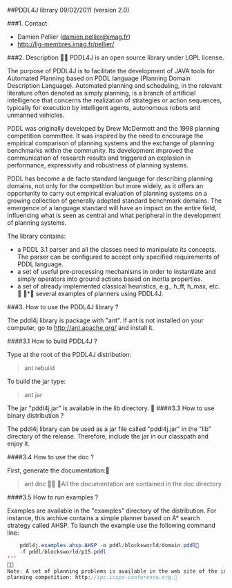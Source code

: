 ##PDDL4J library
09/02/2011 (version 2.0)

###1. Contact

- Damien Pellier (damien.pellier@imag.fr)
- http://lig-membres.imag.fr/pellier/

###2. Description

PDDL4J is an open source library under LGPL license.
 
The purpose of PDDL4J is to facilitate the development of JAVA tools for 
Automated Planning based on PDDL language (Planning Domain Description 
Language). Automated planning and scheduling, in the relevant literature often 
denoted as simply planning, is a branch of artificial intelligence that concerns
 the realization of strategies or action sequences, typically for execution by 
intelligent agents, autonomous robots and unmanned vehicles. 

PDDL was originally developed by Drew McDermott and the 1998 planning competition
committee. It was inspired by the need to encourage the empirical comparison of 
planning systems and the exchange of planning benchmarks within the community. 
Its development improved the communication of research results and triggered an
 explosion in performance, expressivity and robustness of planning systems.

PDDL has become a de facto standard language for describing planning domains, 
not only for the competition but more widely, as it offers an opportunity to 
carry out empirical evaluation of planning systems on a growing collection of 
generally adopted standard benchmark domains. The emergence of a language 
standard will have an impact on the entire field, influencing what is seen as 
central and what peripheral in the development of planning systems. 

The library contains:
  * a PDDL 3.1 parser and all the classes need to manipulate its 
concepts. The parser can be configured to accept only specified requirements of
PDDL language. 
  * a set of useful pre-processing mechanisms in order to instantiate and 
simply operators into ground actions based on inertia properties.  
  * a set of already implemented classical heuristics, e.g., h_ff, h_max, etc.
  * several examples of planners using PDDL4J. 

###3. How to use the PDDL4J library ?

The pddl4j library is package with "ant". If ant is not installed on your computer,
go to http://ant.apache.org/ and install it.

####3.1 How to build PDDL4J ?

Type at the root of the PDDL4J distribution: 
> ant rebuild 

To build the jar type:
> ant jar

The jar "pddl4j.jar" is available in the lib directory. 

####3.3 How to use binary distribution ?

The pddl4j library can be used as a jar file called "pddl4j.jar" in the "lib" 
directory of the release. Therefore, include the jar in our classpath and enjoy
it.

####3.4 How to use the doc ?

First, generate the documentation: 
> ant doc

All the documentation are contained in the doc directory.

####3.5 How to run examples ?

Examples are available in the "examples" directory of the distribution. For 
instance, this archive contains a simple planner based on A* search strategy 
called AHSP. To launch the example use the following command line:

```java -javaagent:lib/pddl4j.jar -server -Xms2048m -Xmx2048m -classpath lib/pddl4j.jar 
	pddl4j.examples.ahsp.AHSP -o pddl/blocksworld/domain.pddl
	-f pddl/blocksworld/p15.pddl
'''

Note: A set of planning problems is available in the web site of the international 
planning competition: http://ipc.icaps-conference.org.

